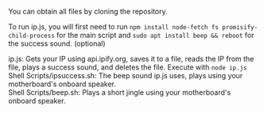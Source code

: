 You can obtain all files by cloning the repository.  

To run ip.js, you will first need to run ``npm install node-fetch fs promisify-child-process`` for the main script and ``sudo apt install beep && reboot`` for the success sound. (optional)    
  
ip.js: Gets your IP using api.ipify.org, saves it to a file, reads the IP from the file, plays a success sound, and deletes the file. Execute with ``node ip.js``  
Shell Scripts/ipsuccess.sh: The beep sound ip.js uses, plays using your motherboard's onboard speaker.  
Shell Scripts/beep.sh: Plays a short jingle using your motherboard's onboard speaker.
